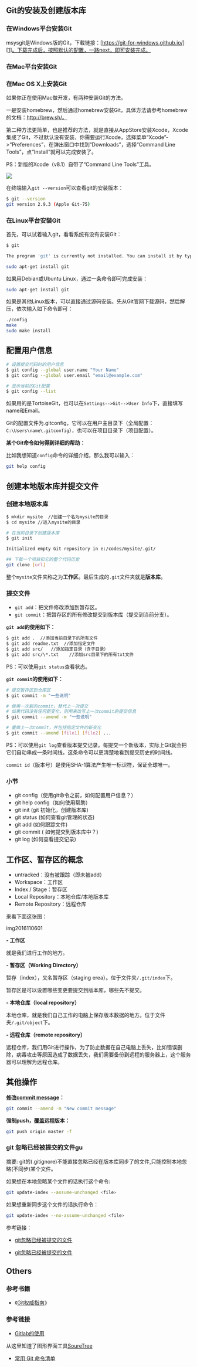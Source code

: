



## Git的安装及创建版本库

### 在Windows平台安装Git

msysgit是Windows版的Git，下载链接：[https://git-for-windows.github.io/][1]。下载完成后，按照默认的配置，一路next，即可安装完成。

### 在Mac平台安装Git


### 在Mac OS X上安装Git

如果你正在使用Mac做开发，有两种安装Git的方法。

一是安装homebrew，然后通过homebrew安装Git，具体方法请参考homebrew的文档：http://brew.sh/。

第二种方法更简单，也是推荐的方法，就是直接从AppStore安装Xcode，Xcode集成了Git，不过默认没有安装，你需要运行Xcode，选择菜单“Xcode”->“Preferences”，在弹出窗口中找到“Downloads”，选择“Command Line Tools”，点“Install”就可以完成安装了。

PS：新版的Xcode（v8.1）自带了“Command Line Tools”工具。

![](img2016112101.png)

在终端输入`git --version`可以查看git的安装版本：

```bash
$ git --version
git version 2.9.3 (Apple Git-75)
```


### 在Linux平台安装Git

首先，可以试着输入git，看看系统有没有安装Git：

```bash
$ git

The program 'git' is currently not installed. You can install it by typing:

sudo apt-get install git
```

如果用Debian或Ubuntu Linux，通过一条命令即可完成安装：

```bash
sudo apt-get install git
```

如果是其他Linux版本，可以直接通过源码安装。先从Git官网下载源码，然后解压，依次输入如下命令即可：

```bash
./config
make
sudo make install
```



## 配置用户信息



```bash
# 设置提交代码时的用户信息
$ git config --global user.name "Your Name"
$ git config --global user.email "email@example.com"

# 显示当前的Git配置
$ git config --list
```

如果用的是TortoiseGit，也可以在`Settings-->Git-->User Info`下，直接填写name和Email。


Git的配置文件为.gitconfig，它可以在用户主目录下（全局配置：`C:\Users\name\.gitconfig`），也可以在项目目录下（项目配置）。


**某个Git命令如何得到详细的帮助：**

比如我想知道`config`命令的详细介绍，那么我可以输入：

```bash
git help config
```



## 创建本地版本库并提交文件

### 创建本地版本库

```bash
$ mkdir mysite  //创建一个名为mysite的目录
$ cd mysite //进入mysite的目录

# 在当前目录下创建版本库
$ git init   

Initialized empty Git repository in e:/codes/mysite/.git/

## 下载一个项目和它的整个代码历史
git clone [url]
```

整个`mysite`文件夹称之为**工作区**。最后生成的`.git`文件夹就是**版本库**。


### 提交文件

- `git add`：把文件修改添加到暂存区。
- `git commit`：把暂存区的所有修改提交到版本库（提交到当前分支）。

**`git add`的使用如下：**

```bash
$ git add .  //添加当前目录下的所有文件
$ git add readme.txt  //添加指定文件
$ git add src/   //添加指定目录（含子目录）
$ git add src/\*.txt    //添加src目录下的所有txt文件

```

PS：可以使用`git status`查看状态。


**`git commit`的使用如下：**

```bash
# 提交暂存区到仓库区
$ git commit -m "一些说明"

# 使用一次新的commit，替代上一次提交
# 如果代码没有任何新变化，则用来改写上一次commit的提交信息
$ git commit --amend -m "一些说明"

# 重做上一次commit，并包括指定文件的新变化
$ git commit --amend [file1] [file2] ...

```

PS：可以使用`git log`查看版本提交记录。每提交一个新版本，实际上Git就会把它们自动串成一条时间线。这条命令可以更清楚地看到提交历史的时间线。

`commit id`（版本号）是使用SHA-1算法产生唯一标识符，保证全球唯一。


### 小节

- git config（使用git命令之前，如何配置用户信息？）
- git help config（如何使用帮助）
- git init (git 初始化，创建版本库)
- git status (如何查看git管理的状态)
- git add (如何跟踪文件)
- git commit ( 如何提交到版本库中？)
- git log (如何查看提交记录)


## 工作区、暂存区的概念

- untracked：没有被跟踪（即未被add）
- Workspace：工作区
- Index / Stage：暂存区
- Local Repository：本地仓库/本地版本库
- Remote Repository：远程仓库

来看下面这张图：

img2016110601


**- 工作区**

就是我们进行工作的地方。


**- 暂存区（Working Directory）**

暂存（index），又名暂存区（staging erea）。位于文件夹`/.git/index`下。

暂存区是可以设置哪些变更要提交到版本库，哪些先不提交。

**- 本地仓库（local repository）**

本地仓库，就是我们自己工作的电脑上保存版本数据的地方。位于文件夹`/.git/object`下。

**- 远程仓库（remote repository）**

远程仓库，我们用Git进行操作，为了防止数据在自己电脑上丢失，比如错误删除，病毒攻击等原因造成了数据丢失，我们需要备份到远程的服务器上，这个服务器可以理解为远程仓库。








## 其他操作


**[修改commit message][2]：**

```bash
git commit --amend -m "New commit message"
```



**强制push，[覆盖][3]远程版本：**

```bash
git push origin master -f
```




### git 忽略已经被提交的文件gu

摘要: git的(.gitignore)不能直接忽略已经在版本库同步了的文件,只能控制本地忽略(不同步)某个文件。

如果想在本地忽略某个文件的话执行这个命令:

```bash
git update-index --assume-unchanged <file>
```


如果想重新同步这个文件的话执行命令：

```bash
git update-index --no-assume-unchanged <file>
```

参考链接：

- [git忽略已经被提交的文件](https://my.oschina.net/oldfeel/blog/286950)

- [git忽略已经被提交的文件](https://segmentfault.com/q/1010000000430426)





## Others

### 参考书籍

- 《[Git权威指南][4]》



### 参考链接

- [Gitlab的使用][5]

从这里知道了图形界面工具[SoureTree][6]

- [常用 Git 命令清单][7]













[1]:	https://git-for-windows.github.io/
[2]:	http://stackoverflow.com/questions/179123/edit-an-incorrect-commit-message-in-git
[3]:	https://ruby-china.org/topics/7365
[4]:	https://book.douban.com/subject/6526452/
[5]:	https://blog.cnbluebox.com/blog/2014/04/15/gitlabde-shi-yong/
[6]:	http://www.sourcetreeapp.com/
[7]:	http://www.ruanyifeng.com/blog/2015/12/git-cheat-sheet.html